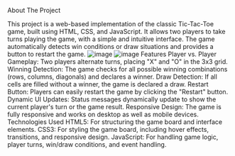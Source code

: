 About The Project

This project is a web-based implementation of the classic Tic-Tac-Toe game, built using HTML, CSS, and JavaScript. It allows two players to take turns playing the game, with a simple and intuitive interface. The game automatically detects win conditions or draw situations and provides a button to restart the game.
![image](https://github.com/user-attachments/assets/0cb15487-e8be-48f7-a443-f7fbff4f9603)
![image](https://github.com/user-attachments/assets/1cb2fa47-6d5c-48a9-9398-156b31d71f06)
Features
Player vs. Player Gameplay: Two players alternate turns, placing "X" and "O" in the 3x3 grid.
Winning Detection: The game checks for all possible winning combinations (rows, columns, diagonals) and declares a winner.
Draw Detection: If all cells are filled without a winner, the game is declared a draw.
Restart Button: Players can easily restart the game by clicking the "Restart" button.
Dynamic UI Updates: Status messages dynamically update to show the current player's turn or the game result.
Responsive Design: The game is fully responsive and works on desktop as well as mobile devices.
Technologies Used
HTML5: For structuring the game board and interface elements.
CSS3: For styling the game board, including hover effects, transitions, and responsive design.
JavaScript: For handling game logic, player turns, win/draw conditions, and event handling.

